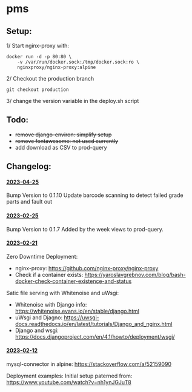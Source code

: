 # pms

## Setup:
1/ Start nginx-proxy with:
```
docker run -d -p 80:80 \
    -v /var/run/docker.sock:/tmp/docker.sock:ro \
    nginxproxy/nginx-proxy:alpine
```
2/ Checkout the production branch
``` 
git checkout production 
```
3/ change the version variable in the deploy.sh script



## Todo:
- <s>remove django-environ: simplify setup</s>
- <s>remove fontawesome: not used currently</s>
- add download as CSV to prod-query


## Changelog:

#### <ins>2023-04-25</ins>
Bump Version to 0.1.10
Update barcode scanning to detect failed grade parts and fault out

#### <ins>2023-02-25</ins>
Bump Version to 0.1.7
Added by the week views to prod-query.

#### <ins>2023-02-21</ins>
Zero Downtime Deployment:
- nginx-proxy: https://github.com/nginx-proxy/nginx-proxy
- Check if a container exists: https://yaroslavgrebnov.com/blog/bash-docker-check-container-existence-and-status

Satic file serving with Whitenoise and uWsgi: 
- Whitenoise with Django info: https://whitenoise.evans.io/en/stable/django.html
- uWsgi and Djagno: https://uwsgi-docs.readthedocs.io/en/latest/tutorials/Django_and_nginx.html
- Django and wsgi: https://docs.djangoproject.com/en/4.1/howto/deployment/wsgi/

#### <ins>2023-02-12</ins>
mysql-connector in alpine:
    https://stackoverflow.com/a/52159090

Deployment examples:
    Initial setup paterned from: https://www.youtube.com/watch?v=nh1ynJGJuT8
